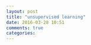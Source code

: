 ```yaml
---
layout: post
title: "unsupervised learning"
date: 2016-03-28 10:51
comments: true
categories: 
---
```

